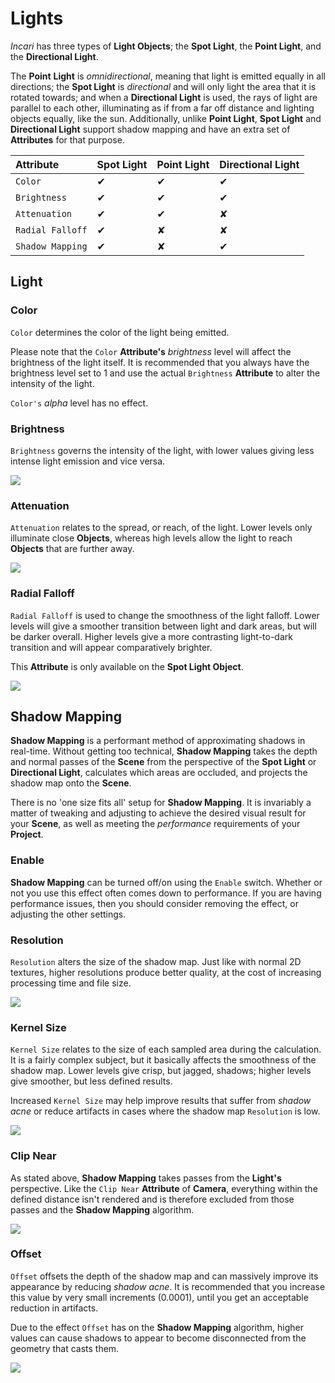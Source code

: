 # Lights

_Incari_ has three types of **Light Objects**; the **Spot Light**, the **Point Light**, and the **Directional Light**.

The **Point** **Light** is _omnidirectional_, meaning that light is emitted equally in all directions; the **Spot Light** is _directional_ and will only light the area that it is rotated towards; and when a **Directional Light** is used, the rays of light are parallel to each other, illuminating as if from a far off distance and lighting objects equally, like the sun. Additionally, unlike **Point Light**, **Spot Light** and **Directional Light** support shadow mapping and have an extra set of **Attributes** for that purpose.

| Attribute | Spot Light | Point Light | Directional Light |
| :--- | :--- | :--- | :--- |
| `Color` | ✔ | ✔ | ✔ |
| `Brightness` | ✔ | ✔ | ✔ |
| `Attenuation` | ✔ | ✔ | ✘ |
| `Radial Falloff` | ✔ | ✘ | ✘ |
| `Shadow Mapping` | ✔ | ✘ | ✔ |

## Light

### Color

`Color` determines the color of the light being emitted.

Please note that the `Color` **Attribute's** _brightness_ level will affect the brightness of the light itself. It is recommended that you always have the brightness level set to 1 and use the actual `Brightness` **Attribute** to alter the intensity of the light.

`Color's` _alpha_ level has no effect.

### Brightness

`Brightness` governs the intensity of the light, with lower values giving less intense light emission and vice versa.

![](../../.gitbook/assets/brightness.gif)

### Attenuation

`Attenuation` relates to the spread, or reach, of the light. Lower levels only illuminate close **Objects**, whereas high levels allow the light to reach **Objects** that are further away.

![](../../.gitbook/assets/attenuation.gif)

### Radial Falloff

`Radial Falloff` is used to change the smoothness of the light falloff. Lower levels will give a smoother transition between light and dark areas, but will be darker overall. Higher levels give a more contrasting light-to-dark transition and will appear comparatively brighter.

This **Attribute** is only available on the **Spot Light Object**.

![](../../.gitbook/assets/radialfalloff.gif)

## Shadow Mapping

**Shadow Mapping** is a performant method of approximating shadows in real-time. Without getting too technical, **Shadow Mapping** takes the depth and normal passes of the **Scene** from the perspective of the **Spot Light** or **Directional Light**, calculates which areas are occluded, and projects the shadow map onto the **Scene**.

There is no 'one size fits all' setup for **Shadow Mapping**. It is invariably a matter of tweaking and adjusting to achieve the desired visual result for your **Scene**, as well as meeting the _performance_ requirements of your **Project**.

### Enable

**Shadow Mapping** can be turned off/on using the `Enable` switch. Whether or not you use this effect often comes down to performance. If you are having performance issues, then you should consider removing the effect, or adjusting the other settings.

### Resolution

`Resolution` alters the size of the shadow map. Just like with normal 2D textures, higher resolutions produce better quality, at the cost of increasing processing time and file size.

![](../../.gitbook/assets/resolution.gif)

### Kernel Size

`Kernel Size` relates to the size of each sampled area during the calculation. It is a fairly complex subject, but it basically affects the smoothness of the shadow map. Lower levels give crisp, but jagged, shadows; higher levels give smoother, but less defined results.

Increased `Kernel Size` may help improve results that suffer from _shadow acne_ or reduce artifacts in cases where the shadow map `Resolution` is low.

![](../../.gitbook/assets/kernel-size.gif)

### Clip Near

As stated above, **Shadow Mapping** takes passes from the **Light's** perspective. Like the `Clip Near` **Attribute** of **Camera**, everything within the defined distance isn't rendered and is therefore excluded from those passes and the **Shadow Mapping** algorithm.

![](../../.gitbook/assets/clip-near.gif)

### Offset

`Offset` offsets the depth of the shadow map and can massively improve its appearance by reducing _shadow acne_. It is recommended that you increase this value by very small increments \(0.0001\), until you get an acceptable reduction in artifacts.

Due to the effect `Offset` has on the **Shadow Mapping** algorithm, higher values can cause shadows to appear to become disconnected from the geometry that casts them.

![](../../.gitbook/assets/offset.gif)

